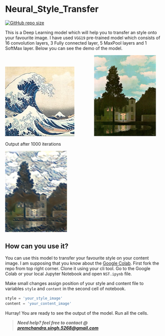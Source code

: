 # Neural_Style_Transfer

[![GitHub repo size](https://img.shields.io/github/repo-size/pcsingh/Neural_Style_Transfer?logo=github)](https://github.com/pcsingh/Neural_Style_Transfer/)

This is a Deep Learning model which will help you to transfer an style onto your favourite image. I have used `VGG19` pre-trained model which consists of 16 convolution layers, 3 Fully connected layer, 5 MaxPool layers and 1 SoftMax layer. Below you can see the demo of the model.


![style image 1](images/style.jpg) &emsp;&emsp;&emsp;&emsp; <img src="images/content_2.jpg" width="200">

Output after 1000 iterations

<img src="images/output.png" width="200">

## How can you use it?

You can use this model to transfer your favourite style on your content image. I am supposing that you know about the [Google Colab](https://colab.research.google.com/notebooks/intro.ipynb). First fork the repo from top right corner. Clone it using your cli tool. Go to the Google Colab or your local Jupyter Notebook and open `NST.ipynb` file.

Make small changes assign position of your style and content file to variables `style` and `content` in the second cell of notebook.
```python
style = 'your_style_image'
content = 'your_content_image'
```

Hurray! You are ready to see the output of the model. Run all the cells.

> **_Need help? feel free to contact @ [premchandra.singh.5268@gmail.com](mailto:premchandra.singh.5268@gmail.com?Subject=Neural_Style_Transfer)_**
